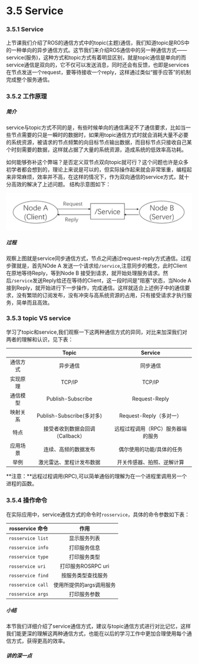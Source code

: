# 3.5 Service 

### 3.5.1 Service
上节课我们介绍了ROS的通信方式中的topic(主题)通信，我们知道topic是ROS中的一种单向的异步通信方式。这节我们来介绍ROS通信中的另一种通信方式——service(服务)，这种方式和topic方式有着明显区别，就是topic通信是单向的而service通信是双向的，它不仅可以发送消息，同时还会有反馈，也即是services在节点发送一个request，要等待接收一个reply，这样通过类似“握手应答”的机制完成整个服务通信。
### 3.5.2 工作原理
##### 简介
service与topic方式不同的是，有些时候单向的通信满足不了通信要求，比如当一些节点需要的只是一瞬时的数据时，如果用topic通信方式时就会消耗大量不必要的系统资源，被请求的节点频繁的向目标节点输出数据，而目标节点只接收自己某个时刻需要的数据，这样就占据了大量的系统资源，造成系统的低效率高功耗。

如何能够弥补这个弊端？是否定义双节点双向topic就可行？这个问题也许是众多初学者都会想到的，理论上来说是可以的，但实际操作起来就会非常笨重，编程起来非常麻烦，效率并不高，在这样的情况下，作为双向通信的service方式，就十分高效的解决了上述问题。
结构示意图如下：

![](/pics/service_structure.png)

##### 过程
观察上图就是service同步通信方式，节点之间通过request-reply方式通信。过程步骤就是，首先NOde A 发送一个请求给`/service`,注意同步的概念，此时Client在原地等待Reply，等到Node B 接受到请求，就开始处理服务请求。然后`/service`发送Reply给还在等待的Client，这一段时间是"阻塞"状态，当Node A接到Reply，就开始进行下一步操作，完成通信。这样就适合上述例子中的通信要求，没有繁琐的订阅发布，没有冲突与高系统资源的占用，只有接受请求才执行服务，简单而且高效。

### 3.5.3 topic VS service
学习了topic和service,我们观察一下这两种通信方式的异同，对比来加深我们对两者的理解和认识，见下表：


|        | Topic | Service|
| :------: | :------:  |:------: |
| 通信方式  |  异步通信 |同步通信|
| 实现原理  |  TCP/IP  |TCP/IP| 
| 通信模型  |  Publish-Subscribe |Request-Reply   |
| 映射关系  |  Publish-Subscribe(多对多)|Request-Reply（多对一）|
|特点    |  接受者收到数据会回调（Callback）  |远程过程调用（RPC）服务器端的服务|
|应用场景   | 连续、高频的数据发布 |偶尔使用的功能/具体的任务|
|举例|激光雷达、里程计发布数据  |开关传感器、拍照、逆解计算|

**注意：**远程过程调用(RPC),可以简单通俗的理解为在一个进程里调用另一个进程的函数。


### 3.5.4 操作命令

在实际应用中，service通信方式的命令时`rosservice`，具体的命令参数如下表：


|    rosservice 命令    | 作用 |
| :------:   | :------:           |
| `rosservice list`  |   显示服务列表 |
| `rosservice info`   |  打印服务信息  |
| `rosservice type`   |  打印服务类型 |
| `rosservice uri `    |  打印服务ROSRPC uri|
| `rosservice find`     |  按服务类型查找服务  |
|`rosservice call`    |  使用所提供的args调用服务 |
|`rosservice args` |  打印服务参数  |


    
##### 小结
本节我们详细介绍了service通信方式，建议与topic通信方式进行对比记忆，这样我们能更深的理解这两种通信方式，也能在以后的学习工作中更加合理使用每个通信方式，获得更高的效率。

##### 讲的深一点

